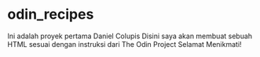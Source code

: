 # odin_recipes
Ini adalah proyek pertama Daniel Colupis
Disini saya akan membuat sebuah HTML sesuai dengan instruksi dari The Odin Project
Selamat Menikmati!